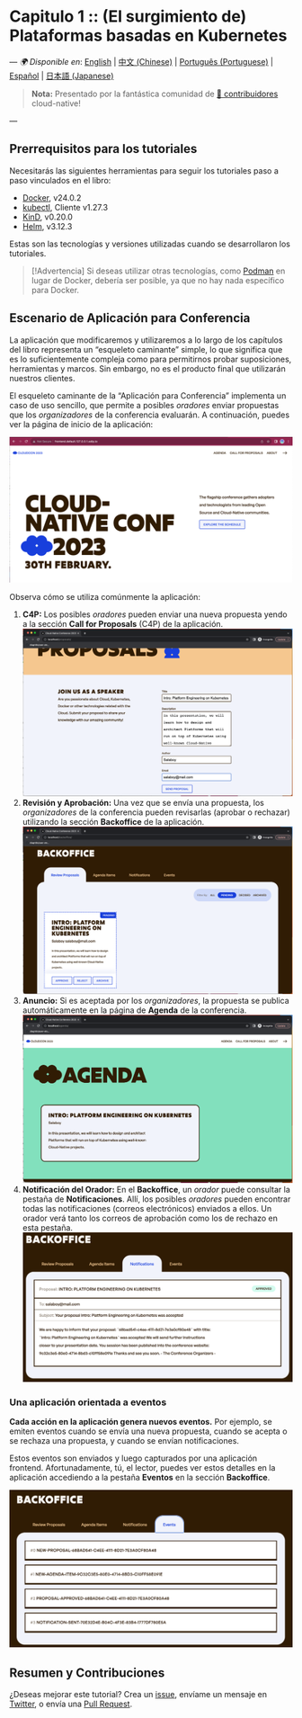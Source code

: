 # Capitulo 1 :: (El surgimiento de) Plataformas basadas en Kubernetes

—
_🌍 Disponible en_: [English](README.md) | [中文 (Chinese)](README-zh.md) | [Português (Portuguese)](README-pt.md) | [Español](README-es.md) | [日本語 (Japanese)](README-ja.md)
> **Nota:** Presentado por la fantástica comunidad de [ 🌟 contribuidores](https://github.com/salaboy/platforms-on-k8s/graphs/contributors) cloud-native!

—

## Prerrequisitos para los tutoriales

Necesitarás las siguientes herramientas para seguir los tutoriales paso a paso vinculados en el libro:
- [Docker](https://docs.docker.com/engine/install/), v24.0.2
- [kubectl](https://kubernetes.io/docs/tasks/tools/), Cliente v1.27.3
- [KinD](https://kind.sigs.k8s.io/docs/user/quick-start/), v0.20.0
- [Helm](https://helm.sh/docs/intro/install/), v3.12.3

Estas son las tecnologías y versiones utilizadas cuando se desarrollaron los tutoriales.

> [!Advertencia]
> Si deseas utilizar otras tecnologías, como [Podman](https://podman.io/) en lugar de Docker, debería ser posible, ya que no hay nada específico para Docker.

## Escenario de Aplicación para Conferencia

La aplicación que modificaremos y utilizaremos a lo largo de los capítulos del libro representa un “esqueleto caminante” simple, lo que significa que es lo suficientemente compleja como para permitirnos probar suposiciones, herramientas y marcos. Sin embargo, no es el producto final que utilizarán nuestros clientes.

El esqueleto caminante de la “Aplicación para Conferencia” implementa un caso de uso sencillo, que permite a posibles _oradores_ enviar propuestas que los _organizadores_ de la conferencia evaluarán. A continuación, puedes ver la página de inicio de la aplicación:

![inicio](imgs/homepage.png)

Observa cómo se utiliza comúnmente la aplicación:
1. **C4P:** Los posibles _oradores_ pueden enviar una nueva propuesta yendo a la sección **Call for Proposals** (C4P) de la aplicación.
   ![propuestas](imgs/proposals.png)
2. **Revisión y Aprobación:** Una vez que se envía una propuesta, los _organizadores_ de la conferencia pueden revisarlas (aprobar o rechazar) utilizando la sección **Backoffice** de la aplicación.
   ![backoffice](imgs/backoffice.png)
3. **Anuncio:** Si es aceptada por los _organizadores_, la propuesta se publica automáticamente en la página de **Agenda** de la conferencia.
   ![agenda](imgs/agenda.png)
4. **Notificación del Orador:** En el **Backoffice**, un _orador_ puede consultar la pestaña de **Notificaciones**. Allí, los posibles _oradores_ pueden encontrar todas las notificaciones (correos electrónicos) enviados a ellos. Un orador verá tanto los correos de aprobación como los de rechazo en esta pestaña.
   ![notificaciones](imgs/notifications-backoffice.png)

### Una aplicación orientada a eventos

**Cada acción en la aplicación genera nuevos eventos.** Por ejemplo, se emiten eventos cuando se envía una nueva propuesta, cuando se acepta o se rechaza una propuesta, y cuando se envían notificaciones.

Estos eventos son enviados y luego capturados por una aplicación frontend. Afortunadamente, tú, el lector, puedes ver estos detalles en la aplicación accediendo a la pestaña **Eventos** en la sección **Backoffice**.

![eventos](imgs/events-backoffice.png)

## Resumen y Contribuciones

¿Deseas mejorar este tutorial? Crea un [issue](https://github.com/salaboy/platforms-on-k8s/issues/new), envíame un mensaje en [Twitter](https://twitter.com/salaboy), o envía una [Pull Request](https://github.com/salaboy/platforms-on-k8s/compare).
